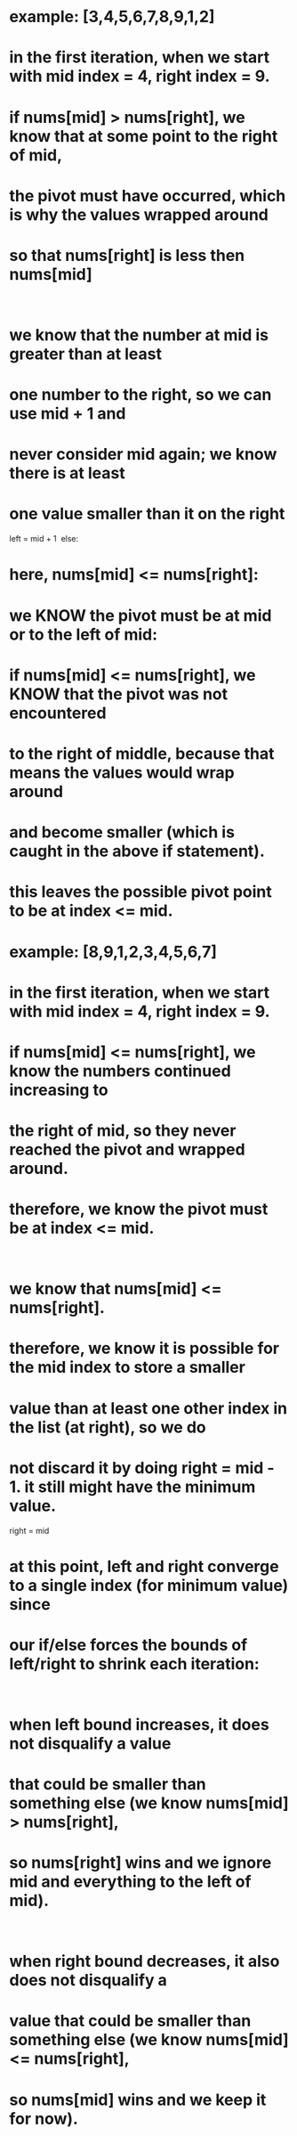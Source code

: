 ​
# example:  [3,4,5,6,7,8,9,1,2]
# in the first iteration, when we start with mid index = 4, right index = 9.
# if nums[mid] > nums[right], we know that at some point to the right of mid,
# the pivot must have occurred, which is why the values wrapped around
# so that nums[right] is less then nums[mid]
​
# we know that the number at mid is greater than at least
# one number to the right, so we can use mid + 1 and
# never consider mid again; we know there is at least
# one value smaller than it on the right
left = mid + 1
​
else:
# here, nums[mid] <= nums[right]:
# we KNOW the pivot must be at mid or to the left of mid:
# if nums[mid] <= nums[right], we KNOW that the pivot was not encountered
# to the right of middle, because that means the values would wrap around
# and become smaller (which is caught in the above if statement).
# this leaves the possible pivot point to be at index <= mid.
# example: [8,9,1,2,3,4,5,6,7]
# in the first iteration, when we start with mid index = 4, right index = 9.
# if nums[mid] <= nums[right], we know the numbers continued increasing to
# the right of mid, so they never reached the pivot and wrapped around.
# therefore, we know the pivot must be at index <= mid.
​
# we know that nums[mid] <= nums[right].
# therefore, we know it is possible for the mid index to store a smaller
# value than at least one other index in the list (at right), so we do
# not discard it by doing right = mid - 1. it still might have the minimum value.
right = mid
# at this point, left and right converge to a single index (for minimum value) since
# our if/else forces the bounds of left/right to shrink each iteration:
​
# when left bound increases, it does not disqualify a value
# that could be smaller than something else (we know nums[mid] > nums[right],
# so nums[right] wins and we ignore mid and everything to the left of mid).
​
# when right bound decreases, it also does not disqualify a
# value that could be smaller than something else (we know nums[mid] <= nums[right],
# so nums[mid] wins and we keep it for now).
​
# so we shrink the left/right bounds to one value,
# without ever disqualifying a possible minimum
return nums[left]